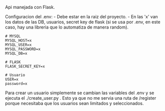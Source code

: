 Api manejada con Flask.

Configuracion del .env:
    - Debe estar en la raiz del proyecto.
    - En las 'x' van los datos de las DB, usuarios, secret key de flask (si se usa por .env, en este caso, hay una libreria que lo automatiza de manera random).

```
# MYSQL
MYSQL_HOST=x
MYSQL_USER=x
MYSQL_PASSWORD=x
MYSQL_DB=x

# FLASK
FLASK_SECRET_KEY=x

# Usuario
USER=x
password=x
```

Para crear un usuario simplemente se cambian las variables del .env y se ejecuta el ./create_user.py .
Esto ya que no me servia una ruta de /register porque necesitaba que los usuarios sean limitados y seleccionados.
